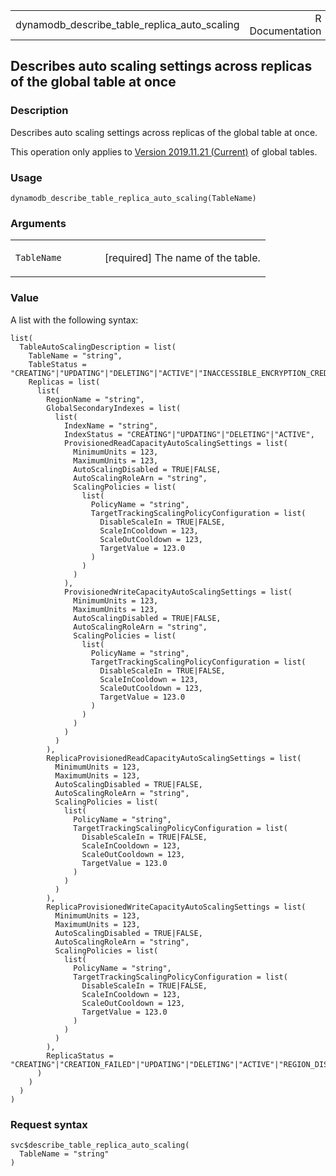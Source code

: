 <table style="width: 100%;">
<tbody>
<tr class="odd">
<td>dynamodb_describe_table_replica_auto_scaling</td>
<td style="text-align: right;">R Documentation</td>
</tr>
</tbody>
</table>

## Describes auto scaling settings across replicas of the global table at once

### Description

Describes auto scaling settings across replicas of the global table at
once.

This operation only applies to [Version 2019.11.21
(Current)](https://docs.aws.amazon.com/amazondynamodb/latest/developerguide/globaltables.V2.html)
of global tables.

### Usage

    dynamodb_describe_table_replica_auto_scaling(TableName)

### Arguments

<table>
<colgroup>
<col style="width: 35%" />
<col style="width: 65%" />
</colgroup>
<tbody>
<tr class="odd">
<td><code
id="dynamodb_describe_table_replica_auto_scaling_:_TableName">TableName</code></td>
<td><p>[required] The name of the table.</p></td>
</tr>
</tbody>
</table>

### Value

A list with the following syntax:

    list(
      TableAutoScalingDescription = list(
        TableName = "string",
        TableStatus = "CREATING"|"UPDATING"|"DELETING"|"ACTIVE"|"INACCESSIBLE_ENCRYPTION_CREDENTIALS"|"ARCHIVING"|"ARCHIVED",
        Replicas = list(
          list(
            RegionName = "string",
            GlobalSecondaryIndexes = list(
              list(
                IndexName = "string",
                IndexStatus = "CREATING"|"UPDATING"|"DELETING"|"ACTIVE",
                ProvisionedReadCapacityAutoScalingSettings = list(
                  MinimumUnits = 123,
                  MaximumUnits = 123,
                  AutoScalingDisabled = TRUE|FALSE,
                  AutoScalingRoleArn = "string",
                  ScalingPolicies = list(
                    list(
                      PolicyName = "string",
                      TargetTrackingScalingPolicyConfiguration = list(
                        DisableScaleIn = TRUE|FALSE,
                        ScaleInCooldown = 123,
                        ScaleOutCooldown = 123,
                        TargetValue = 123.0
                      )
                    )
                  )
                ),
                ProvisionedWriteCapacityAutoScalingSettings = list(
                  MinimumUnits = 123,
                  MaximumUnits = 123,
                  AutoScalingDisabled = TRUE|FALSE,
                  AutoScalingRoleArn = "string",
                  ScalingPolicies = list(
                    list(
                      PolicyName = "string",
                      TargetTrackingScalingPolicyConfiguration = list(
                        DisableScaleIn = TRUE|FALSE,
                        ScaleInCooldown = 123,
                        ScaleOutCooldown = 123,
                        TargetValue = 123.0
                      )
                    )
                  )
                )
              )
            ),
            ReplicaProvisionedReadCapacityAutoScalingSettings = list(
              MinimumUnits = 123,
              MaximumUnits = 123,
              AutoScalingDisabled = TRUE|FALSE,
              AutoScalingRoleArn = "string",
              ScalingPolicies = list(
                list(
                  PolicyName = "string",
                  TargetTrackingScalingPolicyConfiguration = list(
                    DisableScaleIn = TRUE|FALSE,
                    ScaleInCooldown = 123,
                    ScaleOutCooldown = 123,
                    TargetValue = 123.0
                  )
                )
              )
            ),
            ReplicaProvisionedWriteCapacityAutoScalingSettings = list(
              MinimumUnits = 123,
              MaximumUnits = 123,
              AutoScalingDisabled = TRUE|FALSE,
              AutoScalingRoleArn = "string",
              ScalingPolicies = list(
                list(
                  PolicyName = "string",
                  TargetTrackingScalingPolicyConfiguration = list(
                    DisableScaleIn = TRUE|FALSE,
                    ScaleInCooldown = 123,
                    ScaleOutCooldown = 123,
                    TargetValue = 123.0
                  )
                )
              )
            ),
            ReplicaStatus = "CREATING"|"CREATION_FAILED"|"UPDATING"|"DELETING"|"ACTIVE"|"REGION_DISABLED"|"INACCESSIBLE_ENCRYPTION_CREDENTIALS"
          )
        )
      )
    )

### Request syntax

    svc$describe_table_replica_auto_scaling(
      TableName = "string"
    )
